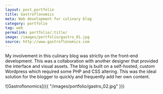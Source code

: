 ```yaml
---
layout: post_portfolio
title: Gastroflonomics
meta: Web development for culinary blog
category: portfolio
tag: web
permalink: portfolio/:title/
image: /images/portfolio/gastro_01.jpg
source: http://www.gastroflonomics.com
---
```


My involvement in this culinary blog was strictly on the front-end development. This was a collaboration with another designer that provided the interface and visual assets. The blog is built on a self-hosted, custom Wordpress which required some PHP and CSS altering. This was the ideal solution for the blogger to quickly and frequently add her own content.

![Gastroflonomics]({{ "/images/portfolio/gastro_02.jpg" }})